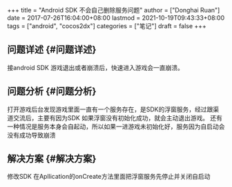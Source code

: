 +++
title = "Android SDK 不会自己删除服务问题"
author = ["Donghai Ruan"]
date = 2017-07-26T16:04:00+08:00
lastmod = 2021-10-19T09:43:33+08:00
tags = ["android", "cocos2dx"]
categories = ["笔记"]
draft = false
+++

## 问题详述 {#问题详述}

接android SDK 游戏退出或者崩溃后，快速进入游戏会一直崩溃。
<!--more-->


## 问题分析 {#问题分析}

打开游戏后台发现游戏里面一直有一个服务存在，是SDK的浮窗服务，经过跟渠道交流后，主要有因为SDK
如果浮窗没有初始化成功，就会主动退出游戏。
还有一种情况是服务本身会自起动，所以如果一进游戏未初始化好，服务因为自启动会没有成功导致崩溃


## 解决方案 {#解决方案}

修改SDK
在Apllication的onCreate方法里面把浮窗服务先停止并关闭自启动
